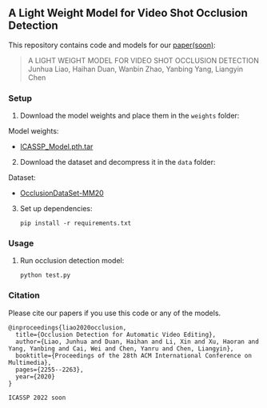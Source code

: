 ## A Light Weight Model for Video Shot Occlusion Detection

This repository contains code and models for our [paper(soon)](www.baidu.com):

> A LIGHT WEIGHT MODEL FOR VIDEO SHOT OCCLUSION DETECTION  
> Junhua Liao, Haihan Duan, Wanbin Zhao, Yanbing Yang, Liangyin Chen


### Setup 

1) Download the model weights and place them in the `weights` folder:


Model weights:
- [ICASSP_Model.pth.tar](https://drive.google.com/file/d/1nJLdf1hqvx22LhD_uDOT5O0JeDmapSqN/view?usp=sharing)

2) Download the dataset and decompress it in the `data` folder:


Dataset:
- [OcclusionDataSet-MM20](https://junhua-liao.github.io/Occlusion-Detection/)

  
3) Set up dependencies: 

    ```shell
    pip install -r requirements.txt
    ```

### Usage 

1) Run occlusion detection model:

    ```shell
    python test.py
    ```

### Citation

Please cite our papers if you use this code or any of the models. 
```
@inproceedings{liao2020occlusion,
  title={Occlusion Detection for Automatic Video Editing},
  author={Liao, Junhua and Duan, Haihan and Li, Xin and Xu, Haoran and Yang, Yanbing and Cai, Wei and Chen, Yanru and Chen, Liangyin},
  booktitle={Proceedings of the 28th ACM International Conference on Multimedia},
  pages={2255--2263},
  year={2020}
}
```

```
ICASSP 2022 soon
```
